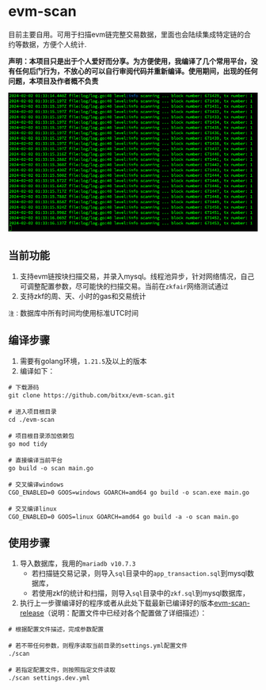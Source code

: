 # evm-scan
目前主要自用。可用于扫描evm链完整交易数据，里面也会陆续集成特定链的合约等数据，方便个人统计.  

**声明：本项目只是出于个人爱好而分享。为方便使用，我编译了几个常用平台，没有任何后门行为，不放心的可以自行审阅代码并重新编译。使用期间，出现的任何问题，本项目及作者概不负责**  

![示例](/example.png)

## 当前功能
1. 支持evm链按块扫描交易，并录入mysql。线程池异步，针对网络情况，自己可调整配置参数，尽可能快的扫描交易。当前在`zkfair`网络测试通过  
2. 支持zkf的周、天、小时的gas和交易统计

`注：`数据库中所有时间均使用标准UTC时间

## 编译步骤
1. 需要有golang环境，`1.21.5`及以上的版本  
2. 编译如下：
```shell
# 下载源码
git clone https://github.com/bitxx/evm-scan.git

# 进入项目根目录
cd ./evm-scan

# 项目根目录添加依赖包
go mod tidy

# 直接编译当前平台
go build -o scan main.go

# 交叉编译windows
CGO_ENABLED=0 GOOS=windows GOARCH=amd64 go build -o scan.exe main.go

# 交叉编译linux
CGO_ENABLED=0 GOOS=linux GOARCH=amd64 go build -a -o scan main.go
```

## 使用步骤
1. 导入数据库，我用的`mariadb v10.7.3`
    * 若扫描链交易记录，则导入`sql`目录中的`app_transaction.sql`到mysql数据库，
    * 若使用zkf的统计和扫描，则导入`sql`目录中的`zkf.sql`到mysql数据库，
2. 执行上一步骤编译好的程序或者从此处下载最新已编译好的版本[evm-scan-release](https://github.com/bitxx/evm-scan/releases)（说明：配置文件中已经对各个配置做了详细描述）：
```shell
# 根据配置文件描述，完成参数配置

# 若不带任何参数，则程序读取当前目录的settings.yml配置文件
./scan

# 若指定配置文件，则按照指定文件读取
./scan settings.dev.yml
```
